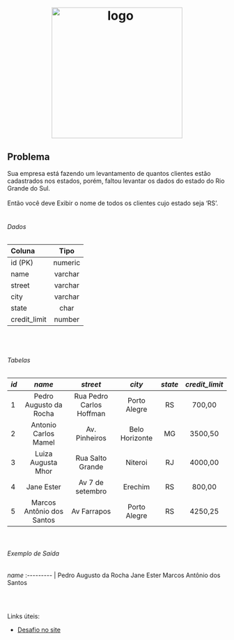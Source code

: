 <a href="https://github.com/MonHardy/" target="_blank"><div align="center"><h1><img alt="logo" src="https://user-images.githubusercontent.com/85580881/180074988-edb2c39a-4004-498e-8610-03d62b6667e4.png" width="300px"/> </h1></div></a>
<h2>Problema</h2>
Sua empresa está fazendo um levantamento de quantos clientes estão cadastrados nos estados, porém, faltou levantar os dados do estado do Rio Grande do Sul.
<br><br>
Então você deve Exibir o nome de todos os clientes cujo estado seja ‘RS’.
<br><br>
 <h6>Dados</h6>
 
Coluna | Tipo
:--------- | :------: |
id (PK) | numeric |
name | varchar | 
street |	varchar
city |	varchar
state	| char
credit_limit | number

<br><br>
<h6>Tabelas</h6>

*id* | *name* 	| *street* | *city* |	*state*	| *credit_limit*
:--------- | :------: | :------: | :------: | :------: | :------: |
1	| Pedro Augusto da Rocha | Rua Pedro Carlos Hoffman	| Porto Alegre |	RS	| 700,00
2	| Antonio Carlos Mamel | Av. Pinheiros	| Belo Horizonte	| MG	| 3500,50
3	| Luiza Augusta Mhor | Rua Salto Grande	| Niteroi	| RJ	| 4000,00
4	| Jane Ester | Av 7 de setembro | Erechim | RS	| 800,00
5	| Marcos Antônio dos Santos	| Av Farrapos	| Porto Alegre | RS	| 4250,25

<br>

<h6>Exemplo de Saída</h6>

*name*
:--------- |
Pedro Augusto da Rocha
Jane Ester
Marcos Antônio dos Santos

<br>

##
Links úteis:
- [Desafio no site](https://www.beecrowd.com.br/judge/pt/problems/view/2602)
  
	
